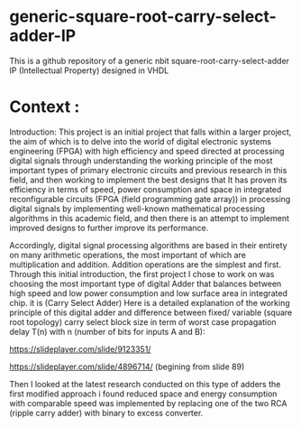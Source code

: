# generic-square-root-carry-select-adder-IP
This is a github repository of a generic nbit square-root-carry-select-adder IP (Intellectual Property) designed in VHDL
# Context :
Introduction: This project is an initial project that falls within a larger project, the aim of which is to delve into the world of digital electronic systems engineering (FPGA) with high efficiency and speed directed at processing digital signals through understanding the working principle of the most important types of primary electronic circuits and previous research in this field, and then working to implement the best designs that It has proven its efficiency in terms of speed, power consumption and space in integrated reconfigurable circuits (FPGA (field programming gate array)) in processing digital signals by implementing well-known mathematical processing algorithms in this academic field, and then there is an attempt to implement improved designs to further improve its performance.

Accordingly, digital signal processing algorithms are based in their entirety on many arithmetic operations, the most important of which are multiplication and addition. Addition operations are the simplest and first. Through this initial introduction, the first project I chose to work on was choosing the most important type of digital Adder that balances between high speed and low power consumption and low surface area in integrated chip.
it is (Carry Select Adder)
Here is a detailed explanation of the working principle of this digital adder and difference between fixed/ variable (square root topology) carry select block size in term of worst case propagation delay T(n) with n (number of bits for inputs A and B):

https://slideplayer.com/slide/9123351/

https://slideplayer.com/slide/4896714/ (begining from slide 89)

Then I looked at the latest research conducted on this type of adders the first modified approach i found reduced space and energy consumption with comparable speed was implemented by
replacing one of the two RCA (ripple carry adder) with binary to excess converter.
